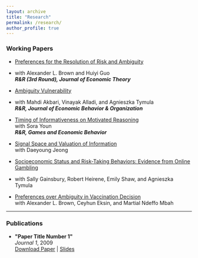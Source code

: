 ```yaml
---
layout: archive
title: "Research"
permalink: /research/
author_profile: true
---
```


### Working Papers

- [Preferences for the Resolution of Risk and Ambiguity](https://papers.ssrn.com/sol3/papers.cfm?abstract_id=4092231)
- with Alexander L. Brown and Huiyi Guo  
  **_R&R (3rd Round), Journal of Economic Theory_**
  
- [Ambiguity Vulnerability](https://papers.ssrn.com/sol3/papers.cfm?abstract_id=4655454)  
- with Mahdi Akbari, Vinayak Alladi, and Agnieszka Tymula  
  **_R&R, Journal of Economic Behavior & Organization_**


- [Timing of Informativeness on Motivated Reasoning](https://papers.ssrn.com/sol3/papers.cfm?abstract_id=5043225)  
  with Sora Youn  
  **_R&R, Games and Economic Behavior_**
  
- [Signal Space and Valuation of Information](https://papers.hyundamje.com/Signal_Space.pdf)  
  with Daeyoung Jeong

- [Socioeconomic Status and Risk-Taking Behaviors: Evidence from Online Gambling]()  
- with Sally Gainsbury, Robert Heirene, Emily Shaw, and Agnieszka Tymula
  
- [Preferences over Ambiguity in Vaccination Decision]()    
  with Alexander L. Brown, Ceyhun Eksin, and Martial Ndeffo Mbah 
   

---

### Publications

- **"Paper Title Number 1"**  
  *Journal 1*, 2009  
  [Download Paper](http://academicpages.github.io/files/paper1.pdf) | [Slides](http://academicpages.github.io/files/slides1.pdf)
